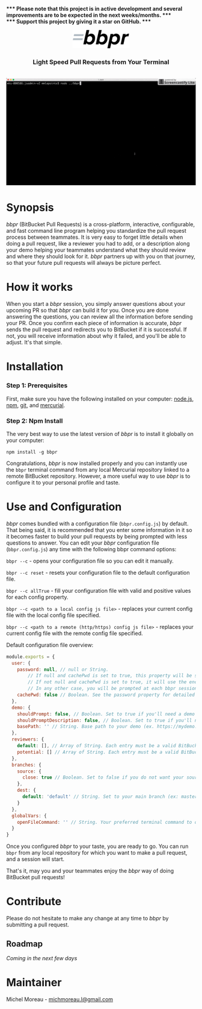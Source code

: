 <strong>*** Please note that this project is in active development and several improvements are to be expected in the next weeks/months. *** </strong>
<br>
<strong>*** Support this project by giving it a star on GitHub. *** </strong>
<br>
<div align="center">
<img src='https://raw.githubusercontent.com/MichelML/bbpr/master/media/bbpr.png' width='150'>
<h3 style="text-decordation:none;">Light Speed Pull Requests from Your Terminal</h3>
</div>
<br>
<div align="center">
<img src='https://raw.githubusercontent.com/MichelML/bbpr/master/media/bbpr2.gif'>
</div>

<h1 id="synopsis">Synopsis</h1>  

_bbpr_ (BitBucket Pull Requests) is a cross-platform, interactive, configurable, and fast command line program helping you standardize the pull request process between teammates. It is very easy to forget little details when doing a pull request, like a reviewer you had to add, or a description along your demo helping your teammates understand what they should review and where they should look for it. _bbpr_ partners up with you on that journey, so that your future pull requests will always be picture perfect.   

<h1 id="synopsis">How it works</h1>  

When you start a _bbpr_ session, you simply answer questions about your upcoming PR so that _bbpr_ can build it for you. Once you are done answering the questions, you can review all the information before sending your PR. Once you confirm each piece of information is accurate, _bbpr_ sends the pull request and redirects you to BitBucket if it is successful. If not, you will receive information about why it failed, and you'll be able to adjust. It's that simple.  
 
<h1 id="installation">Installation</h1>
<h3>Step 1: Prerequisites</h3> 
  
First, make sure you have the following installed on your computer: <a href="https://nodejs.org/en/">node.js</a>, <a href="https://www.npmjs.com/">npm</a>, <a href="https://git-scm.com/">git</a>, and <a href="https://www.mercurial-scm.org/">mercurial</a>.   


<h3>Step 2: Npm Install</h3>
  
The very best way to use the latest version of _bbpr_ is to install it globally on your computer:
```  
npm install -g bbpr
```     

Congratulations, _bbpr_ is now installed properly and you can instantly use the `bbpr` terminal command from any local Mercurial repository linked to a remote BitBucket repository. However, a more useful way to use _bbpr_ is to configure it to your personal profile and taste.

<h1 id="Configuration">Use and Configuration</h1>  

_bbpr_ comes bundled with a configuration file (`bbpr.config.js`) by default. That being said, it is recommended that you enter some information in it so it becomes faster to build your pull requests by being prompted with less questions to answer. You can edit your _bbpr_ configuration file  (`bbpr.config.js`) any time with the following bbpr command options: 
  
`bbpr --c` - opens your configuration file so you can edit it manually.  
  
`bbpr --c reset` - resets your configuration file to the default configuration file.  

`bbpr --c allTrue` - fill your configuration file with valid and positive values for each config property.  
  
`bbpr --c <path to a local config js file>` - replaces your current config file with the local config file specified.  
  
`bbpr --c <path to a remote (http/https) config js file>` - replaces your current config file with the remote config file specified.  
  
  
Default configuration file overview:  

```javascript 
module.exports = {
  user: {
    password: null, // null or String.
        // If null and cachePwd is set to true, this property will be set to the (encrypted) password you entered via the prompt for your next bbpr sessions.
        // If not null and cachePwd is set to true, it will use the encrypted password stored in this property.
        // In any other case, you will be prompted at each bbpr session to provide your BitBucket password.
    cachePwd: false // Boolean. See the password property for detailed explanation.
  },
  demo: {
    shouldPrompt: false, // Boolean. Set to true if you'll need a demo link with your PR.
    shouldPromptDescription: false, // Boolean. Set to true if you'll need a description with your demo.
    basePath: '' // String. Base path to your demo (ex. https://mydemo.com/). Provide only if needing a demo. It will be ignored otherwise.
  },
  reviewers: {
    default: [], // Array of String. Each entry must be a valid BitBucket username. These are the reviewers who are assign to reviewing your work. An empty Array is also valid.
    potential: [] // Array of String. Each entry must be a valid BitBucket username. These are the reviewers who may be assigned to reviewing your work. An empty Array is also valid.
  },
  branches: {
    source: {
      close: true // Boolean. Set to false if you do not want your source branch to be closed after merging in the destination branch.
    },
    dest: {
      default: 'default' // String. Set to your main branch (ex: master or default), or the branch to which you are making PRs most often.
    }
  },
  globalVars: {
    openFileCommand: '' // String. Your preferred terminal command to open your config file (javascript file). bbpr uses a default command according to your platform if empty.
  }
}
```  
Once you configured _bbpr_ to your taste, you are ready to go. You can run `bbpr` from any local repository for which you want to make a pull request, and a session will start.

That's it, may you and your teammates enjoy the _bbpr_ way of doing BitBucket pull requests!
  
<h1 id="contribute">Contribute</h1>

Please do not hesitate to make any change at any time to _bbpr_ by submitting a pull request.  
  
  <h2 id="contribute-roadmap">Roadmap</h2>
  
  _Coming in the next few days_
  
<h1 id="maintainer">Maintainer</h1>
 
Michel Moreau - [michmoreau.l@gmail.com](mailto:michmoreau.l@gmail.com?Subject=bbpr%20Project) 

